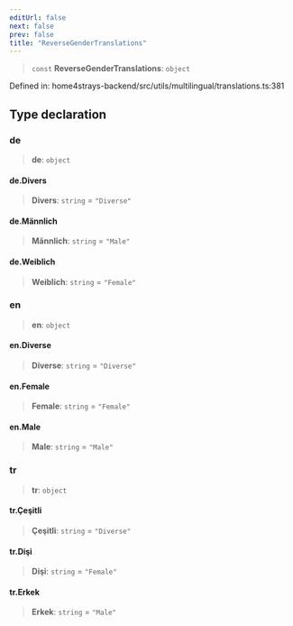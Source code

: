 ```yaml
---
editUrl: false
next: false
prev: false
title: "ReverseGenderTranslations"
---
```


> `const` **ReverseGenderTranslations**: `object`

Defined in: home4strays-backend/src/utils/multilingual/translations.ts:381

## Type declaration

### de

> **de**: `object`

#### de.Divers

> **Divers**: `string` = `"Diverse"`

#### de.Männlich

> **Männlich**: `string` = `"Male"`

#### de.Weiblich

> **Weiblich**: `string` = `"Female"`

### en

> **en**: `object`

#### en.Diverse

> **Diverse**: `string` = `"Diverse"`

#### en.Female

> **Female**: `string` = `"Female"`

#### en.Male

> **Male**: `string` = `"Male"`

### tr

> **tr**: `object`

#### tr.Çeşitli

> **Çeşitli**: `string` = `"Diverse"`

#### tr.Dişi

> **Dişi**: `string` = `"Female"`

#### tr.Erkek

> **Erkek**: `string` = `"Male"`
